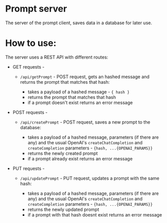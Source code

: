 # Prompt server

The server of the prompt client, saves data in a database for later use.

# How to use:

The server uses a REST API with different routes:

- GET requests -

  - `/api/getPrompt` - POST request, gets an hashed message and returns the prompt that matches that hash:

    - takes a payload of a hashed message - `{ hash }`
    - returns the prompt that matches that hash
    - if a prompt doesn't exist returns an error message

- POST requests -

  - `/api/createPrompt` - POST request, saves a new prompt to the database:

    - takes a payload of a hashed message, parameters (if there are any) and the usual OpenAI's `createChatCompletion` and `createCompletion` parameters - `{hash, ...{OPENAI_PARAMS}}`
    - returns the newly created prompt
    - if a prompt already exist returns an error message

- PUT requests -

  - `/api/updatePrompt` - PUT request, updates a prompt with the same hash:

    - takes a payload of a hashed message, parameters (if there are any) and the usual OpenAI's `createChatCompletion` and `createCompletion` parameters - `{hash, ...{OPENAI_PARAMS}}`
    - returns the newly updated prompt
    - if a prompt with that hash doesnt exist returns an error message
